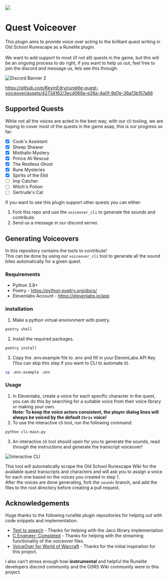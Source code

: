 ![](https://runelite.net/img/logo.png)
# Quest Voiceover
This plugin aims to provide voice over acting to the brilliant quest writing in Old School Runescape as a Runelite plugin.
<br>
<br>
We want to add support to most (if not all) quests in the game, but this will be an ongoing process to do right, if you want to help us out, feel free to join the discord and message us, lets see this through.

![Discord Banner 2](https://discord.com/api/guilds/1254623476086472758/widget.png?style=banner2)

https://github.com/KevinEdry/runelite-quest-voiceover/assets/42734162/3ecd069a-e26a-4a0f-9d7e-36af3b157a88

## Supported Quests
While not all the voices are acted in the best way, with our cli tooling, we are hoping to cover most of the quests in the game asap, this is our progress so far:
- [x] Cook's Assistant
- [x] Sheep Shearer
- [x] Misthalin Mystery
- [x] Prince Ali Rescue
- [x] The Restless Ghost
- [x] Rune Mysteries
- [x] Spirits of the Elid
- [ ] Imp Catcher
- [ ] Witch's Potion
- [ ] Gertrude's Cat

If you want to see this plugin support other quests you can either:
1. Fork this repo and use the `voiceover_cli` to generate the sounds and contribute.
2. Send us a message in our discord server.

## Generating Voiceovers
In this repository contains the tools to contribute!
<br>
This can be done by using our `voiceover_cli` tool to generate all the sound bites automatically for a given quest.

### Requirements
- Python 3.8+
- Poetry - https://python-poetry.org/docs/
- Elevenlabs Account - https://elevenlabs.io/app

### installation
1. Make a python virtual environment with poetry.
```bash
poetry shell
```
2. Install the required packages.
```bash
poetry install
```
3. Copy the .env.example file to .env and fill in your ElevenLabs API Key (You can skip this step if you want to CLI to automate it).
```bash
cp .env.example .env
```

### Usage
1. In Elevenlabs, create a voice for each specific character in the quest, you can do this by searching for a suitable voice from their voice library or making your own. <br>
   **Note: To keep the voice actors consistent, the player dialog lines will always be voiced by the default `Chris` voice!**
2. To use the interactive cli tool, run the following command:
```bash
python cli-main.py
```

3. An interactive cli tool should open for you to generate the sounds, read through the instructions and generate the transcript voiceover!

![Interactive CLI](https://i.imgur.com/DZR3zZT.gif)
<br>

This tool will automatically scrape the Old School Runescape Wiki for the available quest transcripts and characters and will ask you to assign a voice for each one based on the voices you created in step 1.
<br> After the voices are done generating, fork the `sounds` branch, and add the files to the root directory before  creating a pull request.

## Acknowledgements
Huge thanks to the following runelite plugin repositories for helping out with code snippets and implementation.
- [Text to speech](https://github.com/techgaud/TTS) - Thanks for helping with the Jaco library implementation
- [C Engineer: Completed](https://runelite.net/plugin-hub/show/c-engineer-completed) - Thanks for helping with the streaming functionality of the voiceover files.
- [VoiceOver for World of Warcraft](https://github.com/mrthinger/wow-voiceover) - Thanks for the initial inspiration for this project.

I also can't stress enough how **instrumental** and helpful the Runelite developers discord community and the OSRS Wiki community were to this project.